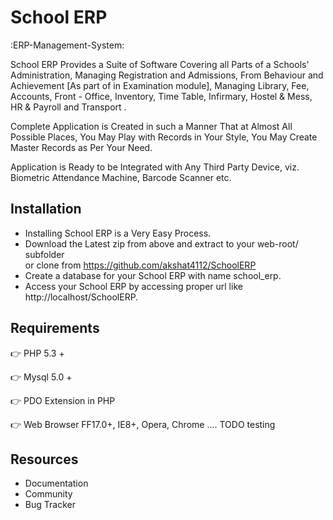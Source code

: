 # School ERP
:ERP-Management-System:

School ERP Provides a Suite of Software Covering all Parts of a Schools' Administration, Managing Registration and Admissions, From Behaviour and Achievement [As part of in Examination module], Managing Library, Fee, Accounts, Front - Office, Inventory, Time Table, Infirmary, Hostel & Mess, HR & Payroll and Transport .

Complete Application is Created in such a Manner That at Almost All Possible Places, You May Play with Records in Your Style, You May Create Master Records as Per Your Need.

Application is Ready to be Integrated with Any Third Party Device, viz. Biometric Attendance Machine, Barcode Scanner etc.


## Installation 
* Installing School ERP is a Very Easy Process.
* Download the Latest zip from above and extract to your web-root/ subfolder   
or clone from https://github.com/akshat4112/SchoolERP 
* Create a database for your School ERP with name school_erp.
* Access your School ERP by accessing proper url like http://localhost/SchoolERP.

## Requirements
:point_right: PHP 5.3 +

:point_right: Mysql 5.0 +

:point_right: PDO Extension in PHP

:point_right: Web Browser FF17.0+, IE8+, Opera, Chrome .... TODO testing


## Resources
* Documentation
* Community
* Bug Tracker
